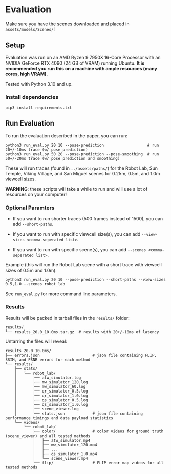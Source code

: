 # Evaluation

Make sure you have the scenes downloaded and placed in `assets/models/Scenes/`!

## Setup

Evaluation was run on an AMD Ryzen 9 7950X 16-Core Processor with an NVIDIA GeForce RTX 4090 (24 GB of VRAM) running Ubuntu. __It is recommended you run this on a machine with ample resources (many cores, high VRAM).__

Tested with Python 3.10 and up.

### Install dependencies

```
pip3 install requirements.txt
```

## Run Evaluation

To run the evaluation described in the paper, you can run:
```
python3 run_eval.py 20 10 --pose-prediction                   # run 20+/-10ms trace (w/ pose prediction)
python3 run_eval.py 50 20 --pose-prediction --pose-smoothing  # run 50+/-20ms trace (w/ pose prediction and smoothing)
```
These will run traces (found in `../assets/paths/`) for the Robot Lab, Sun Temple, Viking Village, and San Miguel scenes for 0.25m, 0.5m, and 1.0m viewcell sizes.

__WARNING__: these scripts will take a while to run and will use a lot of resources on your computer!

### Optional Paramters

* If you want to run shorter traces (500 frames instead of 1500), you can add `--short-paths`.

* If you want to run with specific viewcell size(s), you can add `--view-sizes <comma-seperated list>`.

* If you want to run with specific scene(s), you can add `--scenes <comma-seperated list>`.

Example (this will run the Robot Lab scene with a short trace with viewcell sizes of 0.5m and 1.0m):
```
python3 run_eval.py 20 10 --pose-prediction --short-paths --view-sizes 0.5,1.0 --scenes robot_lab
```

See `run_eval.py` for more command line parameters.

### Results

Results will be packed in tarball files in the `results/` folder:
```
results/
└── results_20.0_10.0ms.tar.gz  # results with 20+/-10ms of latency
```

Untarring the files will reveal:
```
results_20.0_10.0ms/
├── errors.json                       # json file containing FLIP, SSIM, and PSNR errors for each method
└── results/
    ├── stats/
    │   └── robot_lab/
    │       ├── atw_simulator.log
    │       ├── mw_simulator_120.log
    │       ├── mw_simulator_60.log
    │       ├── qr_simulator_0.5.log
    │       ├── qr_simulator_1.0.log
    │       ├── qs_simulator_0.5.log
    │       ├── qs_simulator_1.0.log
    │       ├── scene_viewer.log
    │       └── stats.json            # json file containing performance timings and data payload statistics
    └── videos/
        └── robot_lab/
            ├── color/                # color videos for ground truth (scene_viewer) and all tested methods
            │   ├── atw_simulator.mp4
            │   ├── mw_simulator_120.mp4
            │   ├── ...
            │   ├── qs_simulator_1.0.mp4
            │   └── scene_viewer.mp4
            └── flip/                 # FLIP error map videos for all tested methods
```
